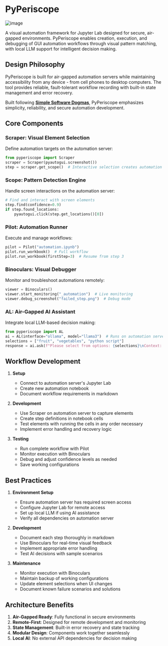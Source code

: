 # PyPeriscope
![image](https://github.com/user-attachments/assets/227ad299-eeef-4063-bcbb-c0e0d5be3cb7)

A visual automation framework for Jupyter Lab designed for secure, air-gapped environments. PyPeriscope enables creation, execution, and debugging of GUI automation workflows through visual pattern matching, with local LLM support for intelligent decision making.

## Design Philosophy
PyPeriscope is built for air-gapped automation servers while maintaining accessibility from any device - from cell phones to desktop computers. The tool provides reliable, fault-tolerant workflow recording with built-in state management and error recovery.

Built following [**Simple Software Dogmas**](https://github.com/KKallas/SimpleSoftwareDogmas), PyPeriscope emphasizes simplicity, reliability, and secure automation development.

## Core Components

### Scraper: Visual Element Selection
Define automation targets on the automation server:
```python
from pyperiscope import Scraper
scraper = Scraper(pyautogui.screenshot())
step = scraper.get_scope()  # Interactive selection creates automation step
```

### Scope: Pattern Detection Engine
Handle screen interactions on the automation server:
```python
# Find and interact with screen elements
step.find(confidence=0.9)
if step.found_locations:
    pyautogui.click(step.get_locations()[0])
```

### Pilot: Automation Runner
Execute and manage workflows:
```python
pilot = Pilot("automation.ipynb")
pilot.run_workbook()  # Full workflow
pilot.run_workbook(firstStep=3)  # Resume from step 3
```

### Binoculars: Visual Debugger
Monitor and troubleshoot automations remotely:
```python
viewer = Binoculars()
viewer.start_monitoring("_automation")  # Live monitoring
viewer.debug_screenshot("failed_step.png")  # Debug mode
```

### AL: Air-Gapped AI Assistant
Integrate local LLM-based decision making:
```python
from pyperiscope import AL
ai = AL(interface="ollama", model="llama3")  # Runs on automation server
selections = ["fruit", "vegetables", "python script"]
response = ai.ask(f"Please select from options: {selections}\nContext: {inputtext}")
```

## Workflow Development

1. **Setup**
   - Connect to automation server's Jupyter Lab
   - Create new automation notebook
   - Document workflow requirements in markdown

2. **Development**
   - Use Scraper on automation server to capture elements
   - Create step definitions in notebook cells
   - Test elements with running the cells in any order necessary
   - Implement error handling and recovery logic

3. **Testing**
   - Run complete workflow with Pilot
   - Monitor execution with Binoculars
   - Debug and adjust confidence levels as needed
   - Save working configurations

## Best Practices

1. **Environment Setup**
   - Ensure automation server has required screen access
   - Configure Jupyter Lab for remote access
   - Set up local LLM if using AI assistance
   - Verify all dependencies on automation server

2. **Development**
   - Document each step thoroughly in markdown
   - Use Binoculars for real-time visual feedback
   - Implement appropriate error handling
   - Test AI decisions with sample scenarios

3. **Maintenance**
   - Monitor execution with Binoculars
   - Maintain backup of working configurations
   - Update element selections when UI changes
   - Document known failure scenarios and solutions

## Architecture Benefits

1. **Air-Gapped Ready**: Fully functional in secure environments
2. **Remote-First**: Designed for remote development and monitoring
3. **State Management**: Built-in error recovery and state tracking
4. **Modular Design**: Components work together seamlessly
5. **Local AI**: No external API dependencies for decision making